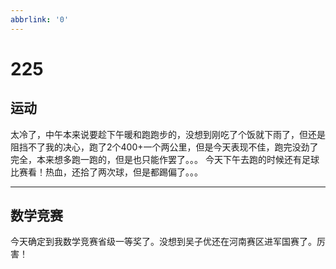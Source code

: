 ```yaml
---
abbrlink: '0'
---
```

# 225

## 运动

太冷了，中午本来说要趁下午暖和跑跑步的，没想到刚吃了个饭就下雨了，但还是阻挡不了我的决心，跑了2个400+一个两公里，但是今天表现不佳，跑完没劲了完全，本来想多跑一跑的，但是也只能作罢了。。。
今天下午去跑的时候还有足球比赛看！热血，还拾了两次球，但是都踢偏了。。。
***

## 数学竞赛

今天确定到我数学竞赛省级一等奖了。没想到吴子优还在河南赛区进军国赛了。厉害！
